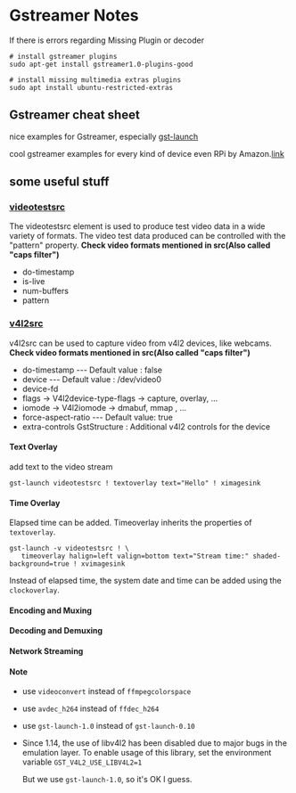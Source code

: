 # Gstreamer Notes 

If there is errors regarding Missing Plugin or decoder
```shell
# install gstreamer plugins
sudo apt-get install gstreamer1.0-plugins-good

# install missing multimedia extras plugins
sudo apt install ubuntu-restricted-extras
```

## Gstreamer cheat sheet
nice examples for Gstreamer, especially [gst-launch](http://wiki.oz9aec.net/index.php/Gstreamer_cheat_sheet)

cool gstreamer examples for every kind of device even RPi by Amazon.[link](https://docs.aws.amazon.com/kinesisvideostreams/latest/dg/examples-gstreamer-plugin.html)

## some useful stuff
### [videotestsrc](https://gstreamer.freedesktop.org/documentation/videotestsrc/index.html?gi-language=c#factory-details)
 The videotestsrc element is used to produce test video data in a wide variety of formats. The video test data produced can be controlled with the "pattern" property. **Check video formats mentioned in src(Also called "caps filter")**
 - do-timestamp 
 - is-live
 - num-buffers
 - pattern

### [v4l2src](https://gstreamer.freedesktop.org/documentation/video4linux2/v4l2src.html?gi-language=c)
 v4l2src can be used to capture video from v4l2 devices, like webcams. **Check video formats mentioned in src(Also called "caps filter")**
 - do-timestamp --- Default value : false
 - device --- Default value : /dev/video0
 - device-fd 
 - flags -> V4l2device-type-flags -> capture, overlay, ...
 - iomode -> V4l2iomode -> dmabuf, mmap , ...
 - force-aspect-ratio --- Default value: true
 - extra-controls GstStructure : Additional v4l2 controls for the device

#### Text Overlay
add text to the video stream
```shell
gst-launch videotestsrc ! textoverlay text="Hello" ! ximagesink
```

#### Time Overlay
Elapsed time can be added. Timeoverlay inherits the properties of `textoverlay`.
```shell
gst-launch -v videotestsrc ! \
   timeoverlay halign=left valign=bottom text="Stream time:" shaded-background=true ! xvimagesink
```
Instead of elapsed time, the system date and time can be added using the `clockoverlay`.

#### Encoding and Muxing
#### Decoding and Demuxing
#### Network Streaming

#### Note
 - use `videoconvert` instead of `ffmpegcolorspace`
 - use `avdec_h264` instead of `ffdec_h264`
 - use `gst-launch-1.0` instead of `gst-launch-0.10`
 - Since 1.14, the use of libv4l2 has been disabled due to major bugs in the emulation layer. To enable usage of this library, set the environment variable `GST_V4L2_USE_LIBV4L2=1`

    But we use `gst-launch-1.0`, so it's OK I guess.

